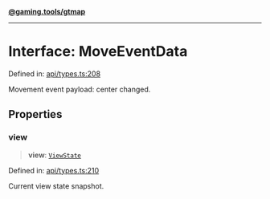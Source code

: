 [**@gaming.tools/gtmap**](README.md)

***

# Interface: MoveEventData

Defined in: [api/types.ts:208](https://github.com/gamingtools/gt-map/blob/456675b84d19e7c9d557294c3b19a4bb0dcd9d51/packages/gtmap/src/api/types.ts#L208)

Movement event payload: center changed.

## Properties

### view

> **view**: [`ViewState`](Interface.ViewState.md)

Defined in: [api/types.ts:210](https://github.com/gamingtools/gt-map/blob/456675b84d19e7c9d557294c3b19a4bb0dcd9d51/packages/gtmap/src/api/types.ts#L210)

Current view state snapshot.
